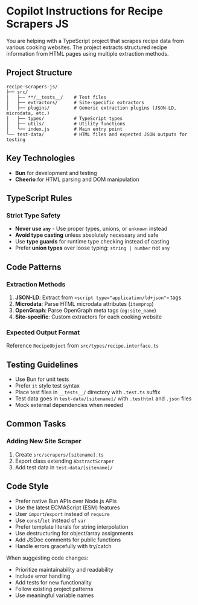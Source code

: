 # Copilot Instructions for Recipe Scrapers JS

You are helping with a TypeScript project that scrapes recipe data from various cooking websites. The project extracts structured recipe information from HTML pages using multiple extraction methods.

## Project Structure
```
recipe-scrapers-js/
├── src/
|   ├── **/__tests__/    # Test files
│   ├── extractors/      # Site-specific extractors
│   ├── plugins/         # Generic extraction plugins (JSON-LD, microdata, etc.)
|   ├── types/           # TypeScript types    
│   ├── utils/           # Utility functions
│   └── index.js         # Main entry point
└── test-data/           # HTML files and expected JSON outputs for testing     
```

## Key Technologies

- **Bun** for development and testing
- **Cheerio** for HTML parsing and DOM manipulation

## TypeScript Rules

### Strict Type Safety
- **Never use `any`** - Use proper types, unions, or `unknown` instead
- **Avoid type casting** unless absolutely necessary and safe
- Use **type guards** for runtime type checking instead of casting
- Prefer **union types** over loose typing: `string | number` not `any`

## Code Patterns

### Extraction Methods

1. **JSON-LD**: Extract from `<script type="application/ld+json">` tags
2. **Microdata**: Parse HTML microdata attributes (`itemprop`)
3. **OpenGraph**: Parse OpenGraph meta tags (`og:site_name`)
3. **Site-specific**: Custom extractors for each cooking website

### Expected Output Format

Reference `RecipeObject` from `src/types/recipe.interface.ts`

## Testing Guidelines

- Use Bun for unit tests
- Prefer `it` style test syntax
- Place test files in `__tests__/` directory with `.test.ts` suffix
- Test data goes in `test-data/[sitename]/` with `.testhtml` and `.json` files
- Mock external dependencies when needed

## Common Tasks

### Adding New Site Scraper

1. Create `src/scrapers/[sitename].ts`
2. Export class extending `AbstractScraper`
3. Add test data in `test-data/[sitename]/`

## Code Style

- Prefer native Bun APIs over Node.js APIs
- Use the latest ECMAScript (ESM) features
- User `import`/`export` instead of `require`
- Use `const`/`let` instead of `var`
- Prefer template literals for string interpolation
- Use destructuring for object/array assignments
- Add JSDoc comments for public functions
- Handle errors gracefully with try/catch

When suggesting code changes:
- Prioritize maintainability and readability
- Include error handling
- Add tests for new functionality
- Follow existing project patterns
- Use meaningful variable names
